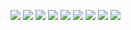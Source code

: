 <span><img src="https://img.shields.io/badge/-HTML5-E34F26?style=flat-square&logo=html5&logoColor=white" /> <img src="https://img.shields.io/badge/-CSS3-1572B6?style=flat-square&logo=css3" /> <img src="https://img.shields.io/badge/-JavaScript-oringe?style=flat-square&logo=javascript" />&nbsp;<img src="https://img.shields.io/badge/-TypeScript-informational?style=flat-square&logo=typescript&logoColor=white"/>&nbsp;<img src="https://img.shields.io/badge/Vue-2.0-orange" />&nbsp;<img src="https://img.shields.io/badge/Vue-3.0-orange" />&nbsp;<img src="https://img.shields.io/badge/-Vite-ff69b4?style=flat-square&logo=vite&logoColor=white"/>&nbsp;<img src="https://img.shields.io/badge/-Webpack-red?style=flat-square&logo=webpack&logoColor=white"/>&nbsp;<img src="https://img.shields.io/badge/-rollup-purple?style=flat-square&logo=rollup&logoColor=white"/> </span>
 </div>
